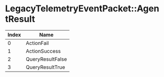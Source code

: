 # LegacyTelemetryEventPacket::AgentResult

Index | Name
--- | ---
0 | ActionFail
1 | ActionSuccess
2 | QueryResultFalse
3 | QueryResultTrue